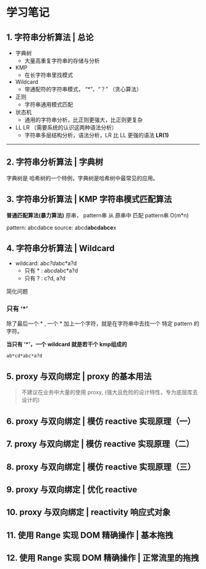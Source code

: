 # 学习笔记

## 1. 字符串分析算法 | 总论

- 字典树
  - 大量高重复字符串的存储与分析
- KMP
  - 在长字符串里找模式
- Wildcard
  - 带通配符的字符串模式， “*”、“？”
  （贪心算法）
- 正则
  - 字符串通用模式匹配
- 状态机
  - 通用的字符串分析，比正则更强大，比正则更复杂
- LL LR （需要系统的认识这两种语法分析）
  - 字符串多层结构分析，语法分析，LR 比 LL 更强的语法
  **LR(1)**

---

## 2. 字符串分析算法 | 字典树

字典树是 哈希树的一个特例，字典树是哈希树中最常见的应用。

## 3. 字符串分析算法 | KMP 字符串模式匹配算法

**普通匹配算法(暴力算法)**
原串， pattern串
从 原串中 匹配 pattern串   O(m*n)

pattern: abcdabce
source:  abcd**abcdabce**x

## 4. 字符串分析算法 | Wildcard

- wildcard: ab*c?d*abc*a?d
  - 只有 * : ab*cd*abc*a?d
  - 只有 ? : c?d, a?d

简化问题

### 只有 ‘*’

除了最后一个 * , 
一个 * 加上一个字符，就是在字符串中去找一个 特定 pattern 的字符。

**当只有 ‘*’，一个 wildcard 就是若干个 kmp组成的**

```bash
ab*cd*abc*a?d
```

## 5. proxy 与双向绑定 | proxy 的基本用法

> 不建议在业务中大量的使用 proxy, (强大且危险的设计特性，专为底层库去设计的)



## 6. proxy 与双向绑定 | 模仿 reactive 实现原理（一）

## 7. proxy 与双向绑定 | 模仿 reactive 实现原理（二）

## 8. proxy 与双向绑定 | 模仿 reactive 实现原理（三）

## 9. proxy 与双向绑定 | 优化 reactive

## 10. proxy 与双向绑定 | reactivity 响应式对象

## 11. 使用 Range 实现 DOM 精确操作 | 基本拖拽

## 12. 使用 Range 实现 DOM 精确操作 | 正常流里的拖拽
